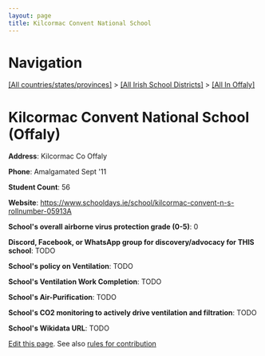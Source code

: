 ```yaml
---
layout: page
title: Kilcormac Convent National School
---
```

# Navigation

[[All countries/states/provinces]](../../..) > [[All Irish School Districts]](../..) > [[All In Offaly]](..)

# Kilcormac Convent National School (Offaly)

**Address**: Kilcormac Co Offaly

**Phone**: Amalgamated Sept '11

**Student Count**: 56

**Website**: <https://www.schooldays.ie/school/kilcormac-convent-n-s-rollnumber-05913A>

**School's overall airborne virus protection grade (0-5)**: 0

**Discord, Facebook, or WhatsApp group for discovery/advocacy for THIS school**: TODO

**School's policy on Ventilation**: TODO

**School's Ventilation Work Completion**: TODO

**School's Air-Purification**: TODO

**School's CO2 monitoring to actively drive ventilation and filtration**: TODO

**School's Wikidata URL**: TODO


[Edit this page](https://github.com/ventilate-schools/Ireland/edit/main/./Offaly/Kilcormac_Convent_National_School.md). See also [rules for contribution](../../../contribution-rules/)